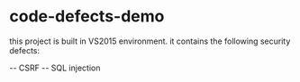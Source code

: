 # code-defects-demo

this project is built in VS2015 environment.
it contains the following security defects:

-- CSRF
-- SQL injection
